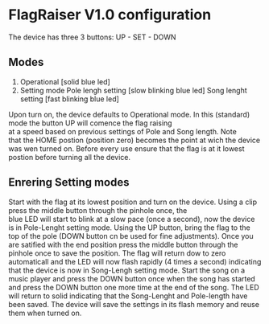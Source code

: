 # FlagRaiser V1.0 configuration

The device has three 3 buttons:  UP - SET - DOWN

## Modes
1. Operational [solid blue led]
2. Setting mode
   Pole lengh setting [slow blinking blue led]
   Song lenght setting [fast blinking blue led]

Upon turn on, the device defaults to Operational mode. 
In this (standard) mode the button UP will comence the flag raising  
at a speed based on previous settings of Pole and Song length. Note  
that the HOME postion (position zero) becomes the point at wich the 
device was wen turned on. Before every use ensure that the flag 
is at it lowest postion before turning all the device.

## Enrering Setting modes

Start with the flag at its lowest position and turn on the device. 
Using a clip press the middle button through the pinhole once, the  
blue LED will start to blink at a slow pace (once a second), now 
the device is in Pole-Lenght setting mode. 
Using the UP button, bring the flag to the top of the pole (DOWN 
button cn be used for fine adjustments). 
Once you are satified with the end position press the middle button 
through the pinhole once to save the position. 
The flag will return dow to zero automaticall and the LED will now 
flash rapidly (4 times a second) indicating that the device is now 
in Song-Lengh setting mode. 
Start the song on a music player and press the DOWN button once when 
the song has started and press the DOWN button one more time at the 
end of the song.
The LED will return to solid indicating that the Song-Lenght and 
Pole-length have been saved.
The device will save the settings in its flash memory and reuse them
when turned on.



